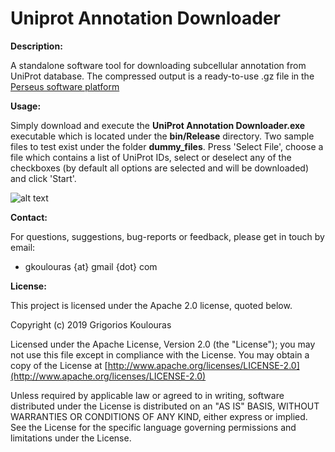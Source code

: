 # Uniprot Annotation Downloader
<b>Description:</b> 

A standalone software tool for downloading subcellular annotation from UniProt database. The compressed output is a ready-to-use .gz file in the [Perseus software platform](https://maxquant.net/perseus/)

<b>Usage:</b> 

Simply download and execute the <b>UniProt Annotation Downloader.exe</b> executable which is located under the <b>bin/Release</b> directory. Two sample files to test exist under the folder <b>dummy_files</b>. Press 'Select File', choose a file which contains a list of UniProt IDs, select or deselect any of the checkboxes (by default all options are selected and will be downloaded) and click 'Start'.

![alt text](https://github.com/gkoulouras/uniprot-annotation-downloader/blob/master/UniProtAnnotDownloader.png)


<b>Contact:</b>

For questions, suggestions, bug-reports or feedback, please get in touch by email:
<ul><li>gkoulouras {at} gmail {dot} com</li></ul>

<b>License:</b>

This project is licensed under the Apache 2.0 license, quoted below.

Copyright (c) 2019 Grigorios Koulouras

Licensed under the Apache License, Version 2.0 (the "License"); you may not use this file except in compliance with the License. You may obtain a copy of the License at [http://www.apache.org/licenses/LICENSE-2.0](http://www.apache.org/licenses/LICENSE-2.0)

Unless required by applicable law or agreed to in writing, software distributed under the License is distributed on an "AS IS" BASIS, WITHOUT WARRANTIES OR CONDITIONS OF ANY KIND, either express or implied. See the License for the specific language governing permissions and limitations under the License.

